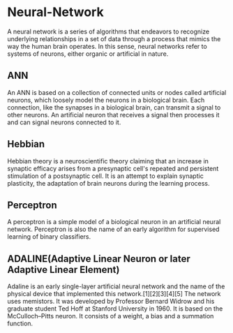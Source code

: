 # Neural-Network

A neural network is a series of algorithms that endeavors to recognize underlying relationships in a set of data through a process that mimics the way the human brain operates. In this sense, neural networks refer to systems of neurons, either organic or artificial in nature.

## ANN
An ANN is based on a collection of connected units or nodes called artificial neurons, which loosely model the neurons in a biological brain. Each connection, like the synapses in a biological brain, can transmit a signal to other neurons. An artificial neuron that receives a signal then processes it and can signal neurons connected to it.

## Hebbian 
Hebbian theory is a neuroscientific theory claiming that an increase in synaptic efficacy arises from a presynaptic cell's repeated and persistent stimulation of a postsynaptic cell. It is an attempt to explain synaptic plasticity, the adaptation of brain neurons during the learning process.

## Perceptron
A perceptron is a simple model of a biological neuron in an artificial neural network. Perceptron is also the name of an early algorithm for supervised learning of binary classifiers.

## ADALINE(Adaptive Linear Neuron or later Adaptive Linear Element)
Adaline is an early single-layer artificial neural network and the name of the physical device that implemented this network.[1][2][3][4][5] The network uses memistors. It was developed by Professor Bernard Widrow and his graduate student Ted Hoff at Stanford University in 1960. It is based on the McCulloch–Pitts neuron. It consists of a weight, a bias and a summation function.
